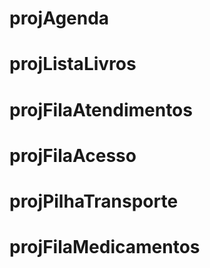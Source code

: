 # projAgenda
# projListaLivros
# projFilaAtendimentos
# projFilaAcesso
# projPilhaTransporte
# projFilaMedicamentos
